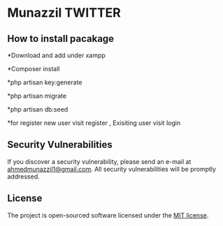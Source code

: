 <h1>Munazzil TWITTER</h1>


## How to install pacakage
*Download and add under xampp

*Composer install

*php artisan key:generate

*php artisan migrate

*php artisan db:seed

*for register new user visit register , Exisiting user visit login



## Security Vulnerabilities

If you discover a security vulnerability, please send an e-mail at ahmedmunazzil1@gmail.com. All security vulnerabilities will be promptly addressed.

## License

The project is open-sourced software licensed under the [MIT license](http://opensource.org/licenses/MIT).
